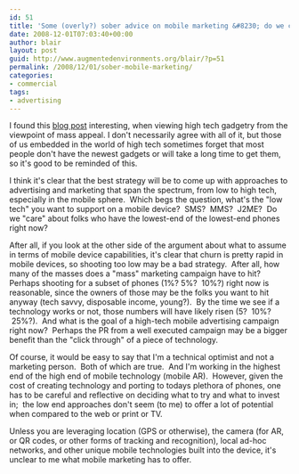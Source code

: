 ```yaml
---
id: 51
title: 'Some (overly?) sober advice on mobile marketing &#8230; do we care about the Tulsa test?'
date: 2008-12-01T07:03:40+00:00
author: blair
layout: post
guid: http://www.augmentedenvironments.org/blair/?p=51
permalink: /2008/12/01/sober-mobile-marketing/
categories:
- commercial
tags:
- advertising
---
```


I found this [blog post](http://www.clickz.com/3631831) interesting, when viewing high tech gadgetry from the viewpoint of mass appeal. I don't necessarily agree with all of it, but those of us embedded in the world of high tech sometimes forget that most people don't have the newest gadgets or will take a long time to get them, so it's good to be reminded of this.  

I think it's clear that the best strategy will be to come up with approaches to advertising and marketing that span the spectrum, from low to high tech, especially in the mobile sphere.  Which begs the question, what's the "low tech" you want to support on a mobile device?  SMS?  MMS?  J2ME?  Do we "care" about folks who have the lowest-end of the lowest-end phones right now?

After all, if you look at the other side of the argument about what to assume in terms of mobile device capabilities, it's clear that churn is pretty rapid in mobile devices, so shooting too low may be a bad strategy.  After all, how many of the masses does a "mass" marketing campaign have to hit?   Perhaps shooting for a subset of phones (1%? 5%?  10%?) right now is reasonable, since the owners of those may be the folks you want to hit anyway (tech savvy, disposable income, young?).  By the time we see if a technology works or not, those numbers will have likely risen (5?  10%?  25%?).  And what is the goal of a high-tech mobile advertising campaign right now?  Perhaps the PR from a well executed campaign may be a bigger benefit than the "click through" of a piece of technology.

Of course, it would be easy to say that I'm a technical optimist and not a marketing person.  Both of which are true.  And I'm working in the highest end of the high end of mobile technology (mobile AR).  However, given the cost of creating technology and porting to todays plethora of phones, one has to be careful and reflective on deciding what to try and what to invest in;  the low end approaches don't seem (to me) to offer a lot of potential when compared to the web or print or TV.  

Unless you are leveraging location (GPS or otherwise), the camera (for AR, or QR codes, or other forms of tracking and recognition), local ad-hoc networks, and other unique mobile technologies built into the device, it's unclear to me what mobile marketing has to offer.
